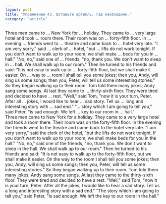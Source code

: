 ```yaml
---
layout: post
title: "Упражнение 43. Вставьте артикль, где необходимо."
category: "article"
---
```

<section class="question">
Three men came to ... New York for ... holiday. They came to ... very large hotel and took ... room there. Their room was on ... forty-fifth floor. In ... evening ... friends went to ... theatre and came back to ... hotel very late. "I am very sorry," said ... clerk of ... hotel, "but ... lifts do not work tonight. If you don't want to walk up to your room, we shall make ... beds for you in ... hall." "No, no," said one of ... friends, "no, thank you. We don't want to sleep in ... hall. We shall walk up to our room." Then he turned to his friends and said: "It is not easy to walk up to ... forty-fifth floor, but we shall make it easier. On ... way to ... room I shall tell you some jokes; then you, Andy, will sing us some songs; then you, Peter, will tell us some interesting stories." So they
began walking up to their room. Tom told them many jokes; Andy sang some songs. At last they came to ... thirty-sixth floor. They were tired and decided to have ... rest. "Well," said Tom, "now it is your turn, Peter. After all ... jokes, I would like to hear ... sad story. Tell us ... long and interesting story with ... sad end." "... story which I am going to tell you," said Peter, "is sad enough. We left ... key to our room in ... hall."
</section>

<section class="answer">
Three men came to New York for a holiday. They came to a very large hotel and took a room there. Their room was on the forty-fifth floor. In the evening the friends went to the theatre and came back to the hotel very late. "I am very sorry," said the clerk of the hotel, "but the lifts do not work tonight. If you don't want to walk up to your room, we shall make beds for you in the hall." "No, no," said one of the friends, "no, thank you. We don't want to sleep in the hall. We shall walk up to our room." Then he turned to his friends and said: "It is not easy to walk up to the forty-fifth floor, but we shall make it easier. On the way to the room I shall tell you some jokes; then you, Andy, will sing us some songs; then you, Peter, will tell us some interesting stories." So they began walking up to their room. Tom told them many jokes; Andy sang some songs. At last they came to the thirty-sixth floor. They were tired and decided to have a rest. "Well," said Tom, "now it is your turn, Peter. After all the jokes, I would like to hear a sad story. Tell us a long and interesting story with a sad end." "The story which I am going to tell you," said Peter, "is sad enough. We left the key to our room in the hall."
</section>